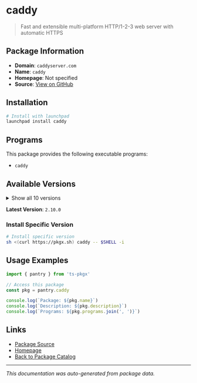 # caddy

> Fast and extensible multi-platform HTTP/1-2-3 web server with automatic HTTPS

## Package Information

- **Domain**: `caddyserver.com`
- **Name**: `caddy`
- **Homepage**: Not specified
- **Source**: [View on GitHub](https://github.com/pkgxdev/pantry/tree/main/projects/caddyserver.com/package.yml)

## Installation

```bash
# Install with launchpad
launchpad install caddy
```

## Programs

This package provides the following executable programs:

- `caddy`

## Available Versions

<details>
<summary>Show all 10 versions</summary>

- `2.10.0`, `2.9.1`, `2.9.0`, `2.8.4`, `2.8.2`
- `2.8.1`, `2.8.0`, `2.7.6`, `2.7.5`, `2.7.4`

</details>

**Latest Version**: `2.10.0`

### Install Specific Version

```bash
# Install specific version
sh <(curl https://pkgx.sh) caddy -- $SHELL -i
```

## Usage Examples

```typescript
import { pantry } from 'ts-pkgx'

// Access this package
const pkg = pantry.caddy

console.log(`Package: ${pkg.name}`)
console.log(`Description: ${pkg.description}`)
console.log(`Programs: ${pkg.programs.join(', ')}`)
```

## Links

- [Package Source](https://github.com/pkgxdev/pantry/tree/main/projects/caddyserver.com/package.yml)
- [Homepage](#)
- [Back to Package Catalog](../../package-catalog.md)

---

*This documentation was auto-generated from package data.*
